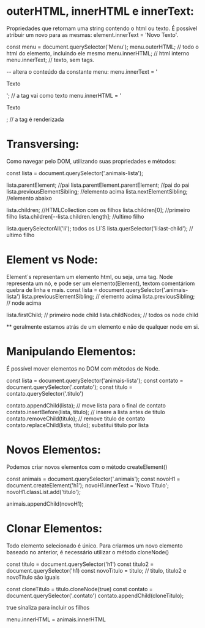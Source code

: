 # outerHTML, innerHTML e innerText:
Propriedades que retornam uma string contendo o html ou texto. É possível atribuir um novo para as mesmas:
element.innerText = 'Novo Texto'.

const menu = document.querySelector('Menu');
menu.outerHTML; // todo o html do elemento, incluindo ele mesmo
menu.innerHTML; // html interno
menu.innerText; // texto, sem tags.

-- altera o conteúdo da constante menu:
menu.innerText = '<p>Texto</p>'; // a tag vai como texto
menu.innerHTML = '<p>Texto</p>; // a tag é renderizada

# Transversing:
Como navegar pelo DOM, utilizando suas propriedades e métodos:

const lista = document.querySelector('.animais-lista');

lista.parentElement; //pai
lista.parentElement.parentElement; //pai do pai
lista.previousElementSibling; //elemento acima
lista.nextElementSibling; //elemento abaixo

lista.children; //HTMLCollection com os filhos
lista.children[0]; //primeiro filho
lista.children[--lista.children.length]; //ultimo filho

lista.querySelectorAll('li'); todos os LI´S
lista.querSelector('li:last-child'); // ultimo filho

# Element vs Node:
Element´s representam um elemento html, ou seja, uma tag. Node representa um nó, e pode ser um elemento(Element), textom comentáriom quebra de linha e mais.
const lista = document.querySelector('.animais-lista')
lista.previousElementSibling; // elemento acima
lista.previousSibling; // node acima

lista.firstChild; // primeiro node child
lista.childNodes; // todos os node child

** geralmente estamos atrás de um elemento e não de qualquer node em si.
# Manipulando Elementos: 
É possível mover elementos no DOM com métodos de Node.

const lista = document.querySelector('animais-lista');
const contato = document.querySelector('.contato');
const titulo = contato.querySelector('.titulo')

contato.appendChild(lista); // move lista para o final de contato
contato.insertBefore(lista, titulo); // insere a lista antes de titulo 
contato.removeChild(titulo); // remove titulo de contato
contato.replaceChild(lista, titulo); substitui titulo por lista

# Novos Elementos:
Podemos criar novos elementos com o método createElement()

const animais = document.querySelector('.animais');
const novoH1 = document.createElement('h1');
novoH1.innerText = 'Novo Título';
novoH1.classList.add('titulo');

animais.appendChild(novoH1); 

# Clonar Elementos:
Todo elemento selecionado é único. Para criarmos um novo elemento baseado no anterior, é necessário utilizar o método cloneNode()

const titulo = document.querySelector('h1')
const titulo2 = document.querySelector('h1)
const novoTitulo = titulo;
// titulo, titulo2 e novoTitulo são iguais

const cloneTitulo = titulo.cloneNode(true)
const contato = document.querySelector('.contato')
contato.appendChild(cloneTitulo);

true sinaliza para incluir os filhos





menu.innerHTML = animais.innerHTML

